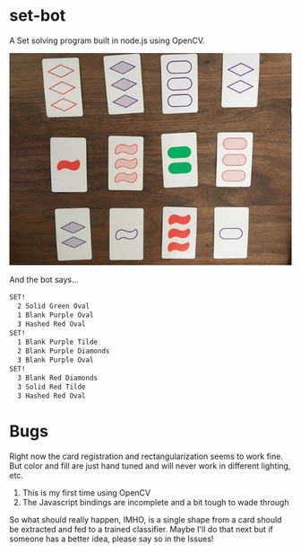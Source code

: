 set-bot
=======

A Set solving program built in node.js using OpenCV.

![alt text](https://github.com/djmax/setbot/raw/master/tests/sample.jpg "Sample Set Board")

And the bot says...

```
SET!
  2 Solid Green Oval
  1 Blank Purple Oval
  3 Hashed Red Oval
SET!
  1 Blank Purple Tilde
  2 Blank Purple Diamonds
  3 Blank Purple Oval
SET!
  3 Blank Red Diamonds
  3 Solid Red Tilde
  3 Hashed Red Oval
```

Bugs
====
Right now the card registration and rectangularization seems to work
fine. But color and fill are just hand tuned and will never work in
different lighting, etc.

1. This is my first time using OpenCV
2. The Javascript bindings are incomplete and a bit tough to wade through

So what should really happen, IMHO, is a single shape from a card
should be extracted and fed to a trained classifier. Maybe I'll do that
next but if someone has a better idea, please say so in the Issues!
